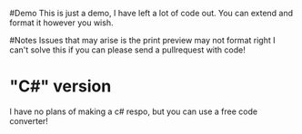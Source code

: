 #Demo
This is just a demo, I have left a lot of code out. You can extend and format it however you wish.

#Notes
Issues that may arise is the print preview may not format right I can't solve this if you can please send a pullrequest with code!

# "C#" version

I have no plans of making a c# respo, but you can use a free code converter!
